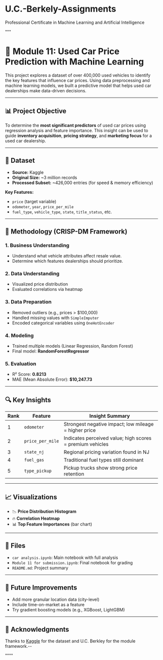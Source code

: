 # U.C.-Berkely-Assignments
Professional Certificate in Machine Learning and Artificial Intelligence

""" 
# 🚗 Module 11: Used Car Price Prediction with Machine Learning

This project explores a dataset of over 400,000 used vehicles to identify the key features that influence car prices. Using data preprocessing and machine learning models, we built a predictive model that helps used car dealerships make data-driven decisions.

---

## 📊 Project Objective

To determine the **most significant predictors** of used car prices using regression analysis and feature importance. This insight can be used to guide **inventory acquisition**, **pricing strategy**, and **marketing focus** for a used car dealership.

---

## 🧾 Dataset

- **Source:** Kaggle
- **Original Size:** ~3 million records  
- **Processed Subset:** ~426,000 entries (for speed & memory efficiency)

**Key Features:**
- `price` (target variable)
- `odometer`, `year`, `price_per_mile`
- `fuel_type`, `vehicle_type`, `state`, `title_status`, etc.

---

## 🧪 Methodology (CRISP-DM Framework)

### 1. Business Understanding
- Understand what vehicle attributes affect resale value.
- Determine which features dealerships should prioritize.

### 2. Data Understanding
- Visualized price distribution
- Evaluated correlations via heatmap

### 3. Data Preparation
- Removed outliers (e.g., prices > $100,000)
- Handled missing values with `SimpleImputer`
- Encoded categorical variables using `OneHotEncoder`

### 4. Modeling
- Trained multiple models (Linear Regression, Random Forest)
- Final model: **RandomForestRegressor**

### 5. Evaluation
- R² Score: **0.8213**
- MAE (Mean Absolute Error): **$10,247.73**

---

## 🔍 Key Insights

| Rank | Feature         | Insight Summary |
|------|------------------|-----------------|
| 1    | `odometer`       | Strongest negative impact; low mileage = higher price |
| 2    | `price_per_mile` | Indicates perceived value; high scores = premium vehicles |
| 3    | `state_nj`       | Regional pricing variation found in NJ |
| 4    | `fuel_gas`       | Traditional fuel types still dominant |
| 5    | `type_pickup`    | Pickup trucks show strong price retention |

---

## 📈 Visualizations

- 📉 **Price Distribution Histogram**
- 🔥 **Correlation Heatmap**
- 📊 **Top Feature Importances** (bar chart)

---

## 📁 Files

- `car analysis.ipynb`: Main notebook with full analysis
- `Module 11 for submission.ipynb`: Final notebook for grading
- `README.md`: Project summary

---

## 🚀 Future Improvements

- Add more granular location data (city-level)
- Include time-on-market as a feature
- Try gradient boosting models (e.g., XGBoost, LightGBM)

---

## 🤝 Acknowledgments

Thanks to [Kaggle](https://www.kaggle.com) for the dataset and U.C. Berkley for the module framework.--

""""
